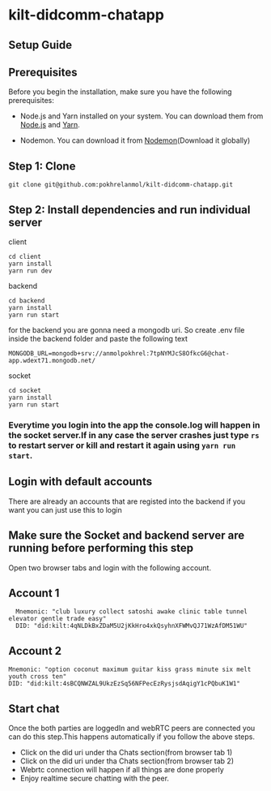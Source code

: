 # kilt-didcomm-chatapp

## Setup Guide

## Prerequisites

Before you begin the installation, make sure you have the following prerequisites:

-   Node.js and Yarn installed on your system. You can download them from [Node.js](https://nodejs.org) and [Yarn](https://yarnpkg.com).

-   Nodemon. You can download it from [Nodemon]("https://www.npmjs.com/package/nodemon")(Download it globally)

## Step 1: Clone

```shell
git clone git@github.com:pokhrelanmol/kilt-didcomm-chatapp.git
```

## Step 2: Install dependencies and run individual server

client

```shell
cd client
yarn install
yarn run dev
```

backend

```shell
cd backend
yarn install
yarn run start
```

for the backend you are gonna need a mongodb uri. So create .env file inside the backend folder and paste the following text

```shell
MONGODB_URL=mongodb+srv://anmolpokhrel:7tpNYMJcS8OfkcG6@chat-app.wdext71.mongodb.net/
```

socket

```shell
cd socket
yarn install
yarn run start
```

### Everytime you login into the app the console.log will happen in the socket server.If in any case the server crashes just type `rs` to restart server or kill and restart it again using `yarn run  start`.

## Login with default accounts

There are already an accounts that are registed into the backend if you want you can just use this to login

## Make sure the Socket and backend server are running before performing this step

Open two browser tabs and login with the following account.

## Account 1

```text
  Mnemonic: "club luxury collect satoshi awake clinic table tunnel elevator gentle trade easy"
  DID: "did:kilt:4qNLDkBxZDaM5U2jKkHro4xkQsyhnXFWMvQJ71WzAfDM51WU"
```

## Account 2

```text
Mnemonic: "option coconut maximum guitar kiss grass minute six melt youth cross ten"
DID: "did:kilt:4sBCQNWZAL9UkzEzSq56NFPecEzRysjsdAqigY1cPQbuK1W1"
```

## Start chat

Once the both parties are loggedIn and webRTC peers are connected you can do this step.This happens automatically if you follow the above steps.

-   Click on the did uri under tha Chats section(from browser tab 1)
-   Click on the did uri under tha Chats section(from browser tab 2)
-   Webrtc connection will happen if all things are done properly
-   Enjoy realtime secure chatting with the peer.

